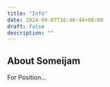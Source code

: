 ```yaml
---
title: "Info"
date: 2024-09-07T16:46:44+08:00
draft: false
description: ""
---
```


## About Someijam

For Position...